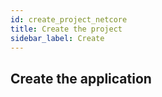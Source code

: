 ```yaml
---
id: create_project_netcore
title: Create the project
sidebar_label: Create
---
```



## Create the application

